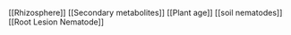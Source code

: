 [[Rhizosphere]]
[[Secondary metabolites]]
[[Plant age]]
[[soil nematodes]]
[[Root Lesion Nematode]]
